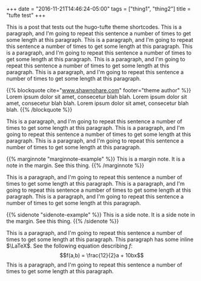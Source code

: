 +++
date = "2016-11-21T14:46:24-05:00"
tags = ["thing1", "thing2"]
title = "tufte test"
+++

This is a post that tests out the hugo-tufte theme shortcodes.
This is a paragraph, and I'm going to repeat this sentence a number of times to get some length at this paragraph.
This is a paragraph, and I'm going to repeat this sentence a number of times to get some length at this paragraph.
This is a paragraph, and I'm going to repeat this sentence a number of times to get some length at this paragraph.
This is a paragraph, and I'm going to repeat this sentence a number of times to get some length at this paragraph.
This is a paragraph, and I'm going to repeat this sentence a number of times to get some length at this paragraph.

{{% blockquote cite="www.shawnohare.com" footer="theme author" %}}
    Lorem ipsum dolor sit amet, consecetur blah blah.
    Lorem ipsum dolor sit amet, consecetur blah blah.
    Lorem ipsum dolor sit amet, consecetur blah blah.
{{% /blockquote %}}

This is a paragraph, and I'm going to repeat this sentence a number of times to get some length at this paragraph.
This is a paragraph, and I'm going to repeat this sentence a number of times to get some length at this paragraph.
This is a paragraph, and I'm going to repeat this sentence a number of times to get some length at this paragraph.

{{% marginnote "marginnote-example" %}}
    This is a margin note. It is a note in the margin. See this thing.
{{% /marginnote %}}

This is a paragraph, and I'm going to repeat this sentence a number of times to get some length at this paragraph.
This is a paragraph, and I'm going to repeat this sentence a number of times to get some length at this paragraph.
This is a paragraph, and I'm going to repeat this sentence a number of times to get some length at this paragraph.

{{% sidenote "sidenote-example" %}}
    This is a side note. It is a side note in the margin. See this thing.
{{% /sidenote %}}

This is a paragraph, and I'm going to repeat this sentence a number of times to get some length at this paragraph.
This paragraph has some inline $\LaTeX$. See the following equation describing $f$:
$$f(a,b) = \frac{12}{2}a + 10bx$$
This is a paragraph, and I'm going to repeat this sentence a number of times to get some length at this paragraph.
